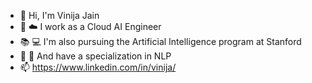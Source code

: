 - 👋 Hi, I'm Vinija Jain
- 💼 ☁️ I work as a Cloud AI Engineer
- 📚 💻 I'm also pursuing the Artificial Intelligence program at Stanford
- 📓 💞 And have a specialization in NLP
- 📫 https://www.linkedin.com/in/vinija/

<!---
vinija/vinija is a ✨ special ✨ repository because its `README.md` (this file) appears on your GitHub profile.
You can click the Preview link to take a look at your changes.
--->
